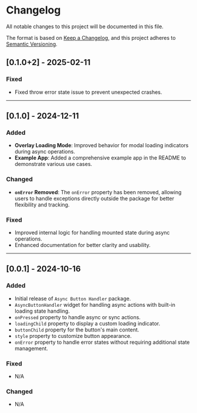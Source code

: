 # Changelog

All notable changes to this project will be documented in this file.

The format is based on [Keep a Changelog](https://keepachangelog.com/en/1.0.0/),
and this project adheres to [Semantic Versioning](https://semver.org/spec/v2.0.0.html).

## [0.1.0+2] - 2025-02-11
### Fixed
- Fixed throw error state issue to prevent unexpected crashes.

---

## [0.1.0] - 2024-12-11
### Added
- **Overlay Loading Mode**: Improved behavior for modal loading indicators during async operations.
- **Example App**: Added a comprehensive example app in the README to demonstrate various use cases.

### Changed
- **`onError` Removed**: The `onError` property has been removed, allowing users to handle exceptions directly outside the package for better flexibility and tracking.

### Fixed
- Improved internal logic for handling mounted state during async operations.
- Enhanced documentation for better clarity and usability.

---

## [0.0.1] - 2024-10-16
### Added
- Initial release of `Async Button Handler` package.
- `AsyncButtonHandler` widget for handling async actions with built-in loading state handling.
- `onPressed` property to handle async or sync actions.
- `loadingChild` property to display a custom loading indicator.
- `buttonChild` property for the button's main content.
- `style` property to customize button appearance.
- `onError` property to handle error states without requiring additional state management.

### Fixed
- N/A

### Changed
- N/A
